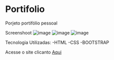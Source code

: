 # Portifolio
Porjeto portifólio pessoal

Screenshoot
![image](https://user-images.githubusercontent.com/90051803/188290817-cd877731-36d3-4acf-8ef1-96995510d0ce.png)
![image](https://user-images.githubusercontent.com/90051803/188290828-e8274870-45e0-4c56-9c95-43c077340ee1.png)
![image](https://user-images.githubusercontent.com/90051803/188290839-3885aec8-d95a-443e-b896-3eab812094bb.png)

Tecnologia Utilizadas:
-HTML
-CSS
-BOOTSTRAP

Acesse o site clicanto [Aqui](https://jordemar-d-bousquet.github.io/Portifolio/)


